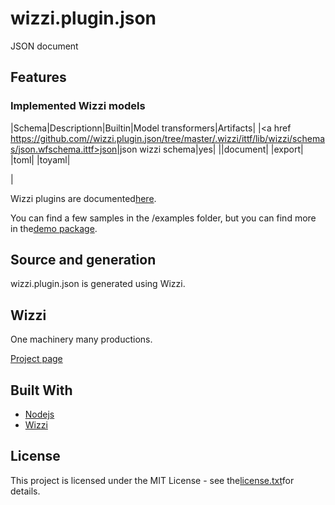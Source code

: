 # wizzi.plugin.json

JSON document

## Features
### Implemented Wizzi models
|Schema|Descriptionn|Builtin|Model transformers|Artifacts|
|<a href https://github.com//wizzi.plugin.json/tree/master/.wizzi/ittf/lib/wizzi/schemas/json.wfschema.ittf>json</a>|json wizzi schema|yes|
|\|document|
|export|
|toml|
|toyaml|

|


Wizzi plugins are documented[here](https://stfnbssl.github.io/wizzi/docs/wizziplugins.html).

You can find a few samples in the /examples folder, but you can find more in the[demo package](https://github.com/wizzifactory/wizzi/tree/master/packages/wizzi-demo/.wizzi/ittf/examples/advanced/plugins).
## Source and generation
wizzi.plugin.json is generated using Wizzi.

## Wizzi

One machinery many productions.

[Project page](https://stfnbssl.github.io/wizzi)
## Built With
* [Nodejs](https://nodejs.org)
* [Wizzi](https://github.com/stfnbssl/wizzi)

## License
This project is licensed under the MIT License - see the[license.txt](license.txt)for details.
